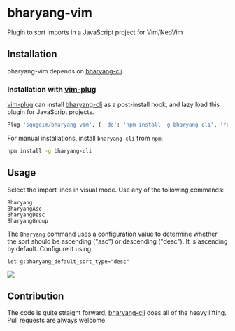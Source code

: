 # bharyang-vim
Plugin to sort imports in a JavaScript project for Vim/NeoVim

## Installation

bharyang-vim depends on [bharyang-cli](https://github.com/squgeim/bharyang-cli).

### Installation with [vim-plug](https://github.com/junegunn/vim-plug)

[vim-plug](https://github.com/junegunn/vim-plug) can install [bharyang-cli](https://github.com/squgeim/bharyang-cli) as a post-install hook, and lazy load this plugin for JavaScript projects.

```sh
Plug 'squgeim/bharyang-vim', { 'do': 'npm install -g bharyang-cli', 'for': ['javascript'] } 
```

For manual installations, install `bharyang-cli` from `npm`:
```sh
npm install -g bharyang-cli
```

## Usage

Select the import lines in visual mode. Use any of the following commands:

```
Bharyang
BharyangAsc
BharyangDesc
BharyangGroup
```
The `Bharyang` command uses a configuration value to determine whether the sort should be ascending ("asc") or descending ("desc"). It is ascending by default. Configure it using:
```vim
let g:bharyang_default_sort_type="desc"
```

<img src="https://media.giphy.com/media/PR88YW3eX7Y4Rr6fkZ/giphy.gif" />

## Contribution

The code is quite straight forward, [bharyang-cli](https://github.com/squgeim/bharyang-cli) does all of the heavy lifting. Pull requests are always welcome.
